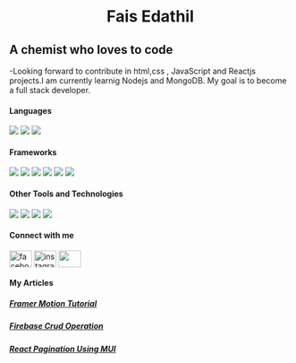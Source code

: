 <h1 align="center">Fais Edathil</h1>
<h2> A chemist who loves to code</h2>
-Looking forward to contribute in html,css , JavaScript and Reactjs projects.I am 
currently learnig Nodejs and MongoDB. My goal is to become a full stack developer.
<h4> Languages </h4>
<span> 
  <img src="https://img.shields.io/badge/HTML5-E34F26?style=for-the-badge&logo=html5&logoColor=white">
  <img src="https://img.shields.io/badge/CSS3-1572B6?style=for-the-badge&logo=css3&logoColor=white">
  <img src="https://img.shields.io/badge/JavaScript-F7DF1E?style=for-the-badge&logo=javascript&logoColor=black">

</span>
<h4> Frameworks </h4>
<span>
  <img src="https://img.shields.io/badge/Express.js-000000?style=for-the-badge&logo=express&logoColor=white">
  <img src="https://img.shields.io/badge/npm-CB3837?style=for-the-badge&logo=npm&logoColor=white">
  <img src="https://img.shields.io/badge/Mui-563D7C?style=for-the-badge&logo=mui&logoColor=white">
  <img src="https://img.shields.io/badge/Node.js-339933?style=for-the-badge&logo=nodedotjs&logoColor=white">
  <img src="https://img.shields.io/badge/React-20232A?style=for-the-badge&logo=react&logoColor=61DAFB">
  <img src="https://img.shields.io/badge/Bootstrap-563D7C?style=for-the-badge&logo=bootstrap&logoColor=white">
   
</span>
<h4> Other Tools and Technologies </h4>
<span>
  <img src="https://img.shields.io/badge/Git-F05032?style=for-the-badge&logo=git&logoColor=white">
  <img src="https://img.shields.io/badge/Mongodb-F05032?style=for-the-badge&logo=mogodb&logoColor=white">
  <img src="https://img.shields.io/badge/json-5E5C5C?style=for-the-badge&logo=json&logoColor=white">
  <img src="https://img.shields.io/badge/React_Router-CA4245?style=for-the-badge&logo=react-router&logoColor=white">
</span>

<h4>Connect with me</h4>
<a href="https://www.facebook.com/fais.ck/" target="_blank"><img align="center" src="https://raw.githubusercontent.com/rahuldkjain/github-profile-readme-generator/master/src/images/icons/Social/facebook.svg" alt="facebook" height="30" width="40" /></a>
<a href="https://instagram.com/faaiz_29_/" target="_blank"><img align="center" src="https://raw.githubusercontent.com/rahuldkjain/github-profile-readme-generator/master/src/images/icons/Social/instagram.svg" alt="instagram" height="30" width="40" /></a>
<a href="https://www.linkedin.com/in/fais-edathil-815896241/" target="blank"><img align="center" src="https://coreonlinemarketing.com/wp-content/uploads/2013/08/linkedin.png" height="30" width="40" /></a>
<h4> My Articles </h4>
<h5><a href='https://e-fais.github.io/framer-motion-articles/'> Framer Motion Tutorial </a></h5>
<h5><a href="https://gist.github.com/E-fais/f465171f739b89433fbf57b884593250"> Firebase Crud Operation </a></h5>
<h5> <a href="https://gist.github.com/E-fais/f2d82b1f65fb611819607f4737ea8d4f">React Pagination Using MUI </a> </h5>

